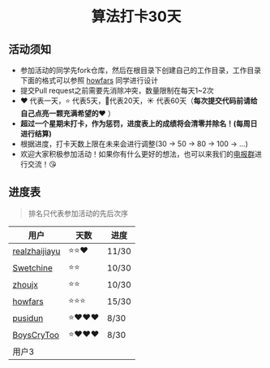 <h1 align="center">
    算法打卡30天
</h1>


## 活动须知

- 参加活动的同学先fork仓库，然后在根目录下创建自己的工作目录，工作目录下面的格式可以参照 [howfars](https://github.com/realzhaijiayu/leetcode/tree/master/howfars) 同学进行设计
- 提交Pull request之前需要先消除冲突，数量限制在每天1~2次
- :heart: 代表一天，:star: 代表5天，:star2:代表20天，:sunny: 代表60天（**每次提交代码前请给自己点亮一颗充满希望的:heart:** ）
- **超过一个星期未打卡，作为惩罚，进度表上的成绩将会清零并除名！(每周日进行结算)**
- 根据进度，打卡天数上限在未来会进行调整(30 -> 50 -> 80 -> 100 -> ...)
- 欢迎大家积极参加活动！如果你有什么更好的想法，也可以来我们的[电报群](https://t.me/joinchat/QeUx1htKgae3oBiJQ0EncQ)进行交流！:kissing_heart:

## 进度表

> 排名只代表参加活动的先后次序

| 用户                                                         | 天数                    | 进度 |
| ------------------------------------------------------------ | ----------------------- | ---- |
| [realzhaijiayu](https://github.com/realzhaijiayu)            | :star::star::heart: | 11/30 |
| [Swetchine](https://github.com/Swetchine)                    | :star::star: | 10/30 |
| [zhoujx](https://github.com/ZhouJianXuan/leetcode)           | :star::star: |   10/30   |
| [howfars](https://github.com/howfars/leetcode/tree/master/howfars) | :star::star::star: | 15/30 |
| [pusidun](https://github.com/pusidun)             | :star::heart::heart::heart:  | 8/30 |
| [BoysCryToo](https://github.com/BoysNeverCry/leetcode)           | :star::heart::heart::heart: |   8/30   |
| 用户3                                                        |                         |      |

